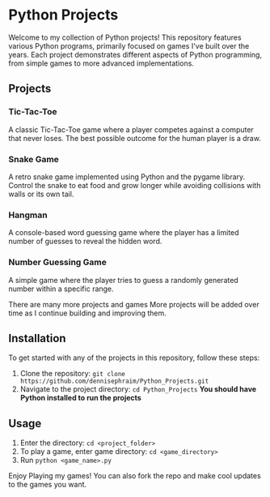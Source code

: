 # Python Projects
Welcome to my collection of Python projects! This repository features various Python programs, 
primarily focused on games I've built over the years. Each project demonstrates different aspects of 
Python programming, from simple games to more advanced implementations.

## Projects
### Tic-Tac-Toe
A classic Tic-Tac-Toe game where a player competes against a computer that never loses. The best possible outcome for the human player is a draw.

### Snake Game
A retro snake game implemented using Python and the pygame library. Control the snake to eat food and grow longer while avoiding collisions with walls or its own tail.

### Hangman
A console-based word guessing game where the player has a limited number of guesses to reveal the hidden word.

### Number Guessing Game
A simple game where the player tries to guess a randomly generated number within a specific range.

There are many more projects and games 
More projects will be added over time as I continue building and improving them.

## Installation
To get started with any of the projects in this repository, follow these steps:
1. Clone the repository: `git clone https://github.com/dennisephraim/Python_Projects.git`
2. Navigate to the project directory: `cd Python_Projects`
**You should have Python installed to run the projects** 

## Usage
1. Enter the directory: `cd <project_folder>`
2. To play a game, enter game directory: `cd <game_directory>`
3. Run `python <game_name>.py`


Enjoy Playing my games!
You can also fork the repo and make cool updates to the games you want. 
